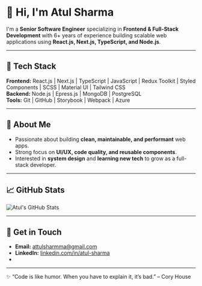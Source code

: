 # 👋 Hi, I'm Atul Sharma

I'm a **Senior Software Engineer** specializing in **Frontend & Full-Stack Development** with 6+ years of experience building scalable web applications using **React.js, Next.js, TypeScript, and Node.js**.  

---

## 🔧 Tech Stack

**Frontend:** React.js | Next.js | TypeScript | JavaScript | Redux Toolkit | Styled Components | SCSS | Material UI | Tailwind CSS  
**Backend:** Node.js | Epress.js | MongoDB | PostgreSQL  
**Tools:** Git | GitHub | Storybook | Webpack | Azure  

---

## 🌟 About Me

- Passionate about building **clean, maintainable, and performant** web apps.  
- Strong focus on **UI/UX, code quality, and reusable components**.  
- Interested in **system design** and **learning new tech** to grow as a full-stack developer.  

---

## 📈 GitHub Stats

![Atul's GitHub Stats](https://github-readme-stats.vercel.app/api?username=attulsharmma&show_icons=true&theme=radical)

---

## 💬 Get in Touch

- **Email:** attulsharmma@gmail.com  
- **LinkedIn:** [linkedin.com/in/atul-sharma](https://www.linkedin.com/in/attul-sharmma/)  
- <!-- **Portfolio:** [atulsharma.dev]() -->

---

✨ “Code is like humor. When you have to explain it, it’s bad.” – Cory House
